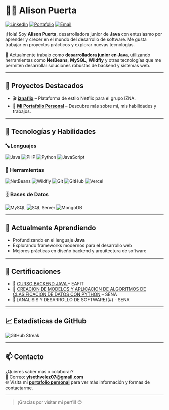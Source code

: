 # 👩‍💻 Alison Puerta

[![LinkedIn](https://img.shields.io/badge/LinkedIn-0077B5?style=flat&logo=linkedin&logoColor=white)](https://www.linkedin.com/in/alison-puerta/)
[![Portafolio](https://img.shields.io/badge/Portafolio-Web-blueviolet?style=flat)](https://alison-puerta.vercel.app/)
[![Email](https://img.shields.io/badge/Email-yisethvelez07@gmail.com-D14836?style=flat&logo=gmail&logoColor=white)](mailto:yisethvelez07@gmail.com)

¡Hola! Soy **Alison Puerta**, desarrolladora junior de **Java** con entusiasmo por aprender y crecer en el mundo del desarrollo de software. Me gusta trabajar en proyectos prácticos y explorar nuevas tecnologías.

💼 Actualmente trabajo como **desarrolladora junior en Java**, utilizando herramientas como **NetBeans**, **MySQL**, **Wildfly** y otras tecnologías que me permiten desarrollar soluciones robustas de backend y sistemas web.

---

## 🚀 Proyectos Destacados

- 🎬 [**iznaflix**](https://iznaflix.vercel.app/) – Plataforma de estilo Netflix para el grupo IZNA.
- 💼 [**Mi Portafolio Personal**](https://alison-puerta.vercel.app/) – Descubre más sobre mí, mis habilidades y trabajos.

---

## 🧠 Tecnologías y Habilidades

### 🔤 Lenguajes
![Java](https://img.shields.io/badge/Java-007396?style=flat&logo=java&logoColor=white)
![PHP](https://img.shields.io/badge/PHP-777BB4?style=flat&logo=php&logoColor=white)
![Python](https://img.shields.io/badge/Python-3776AB?style=flat&logo=python&logoColor=white)
![JavaScript](https://img.shields.io/badge/JavaScript-F7DF1E?style=flat&logo=javascript&logoColor=black)

### 🧰 Herramientas
![NetBeans](https://img.shields.io/badge/NetBeans-1B6AC6?style=flat&logo=apache-netbeans-ide&logoColor=white)
![Wildfly](https://img.shields.io/badge/Wildfly-000000?style=flat&logo=wildfly&logoColor=white)
![Git](https://img.shields.io/badge/Git-F05032?style=flat&logo=git&logoColor=white)
![GitHub](https://img.shields.io/badge/GitHub-181717?style=flat&logo=github&logoColor=white)
![Vercel](https://img.shields.io/badge/Vercel-000000?style=flat&logo=vercel&logoColor=white)

### 🗄️ Bases de Datos
![MySQL](https://img.shields.io/badge/MySQL-4479A1?style=flat&logo=mysql&logoColor=white)
![SQL Server](https://img.shields.io/badge/SQL_Server-CC2927?style=flat&logo=microsoft-sql-server&logoColor=white)
![MongoDB](https://img.shields.io/badge/MongoDB-47A248?style=flat&logo=mongodb&logoColor=white)

---

## 🌱 Actualmente Aprendiendo

- Profundizando en el lenguaje **Java**
- Explorando frameworks modernos para el desarrollo web
- Mejores prácticas en diseño backend y arquitectura de software

---

## 📜 Certificaciones


- 🥇 [CURSO BACKEND JAVA ](#) – EAFIT
- 🥈 [CREACION DE MODELOS Y APLICACION DE ALGORITMOS DE CLASIFICACION DE DATOS CON PYTHON](#) – SENA
- 🥉 [ANALISIS Y DESARROLLO DE SOFTWARE}(#) - SENA

---

## 📈 Estadísticas de GitHub

![GitHub Streak](https://github-readme-streak-stats.herokuapp.com/?user=YisethVelez000&theme=tokyonight&hide_border=false)

---

## 📫 Contacto

¿Quieres saber más o colaborar?  
📧 Correo: **yisethvelez07@gmail.com**  
🌐 Visita mi [**portafolio personal**](https://alison-puerta.vercel.app/) para ver más información y formas de contactarme.

---

> ¡Gracias por visitar mi perfil! 😊
